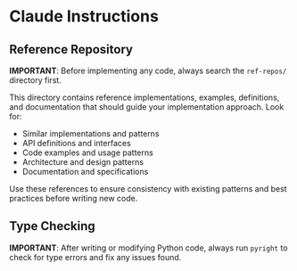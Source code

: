 # Claude Instructions

## Reference Repository

**IMPORTANT**: Before implementing any code, always search the `ref-repos/` directory first.

This directory contains reference implementations, examples, definitions, and documentation that should guide your implementation approach. Look for:

- Similar implementations and patterns
- API definitions and interfaces
- Code examples and usage patterns
- Architecture and design patterns
- Documentation and specifications

Use these references to ensure consistency with existing patterns and best practices before writing new code.

## Type Checking

**IMPORTANT**: After writing or modifying Python code, always run `pyright` to check for type errors and fix any issues found.
